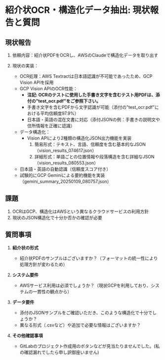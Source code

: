 # 紹介状OCR・構造化データ抽出: 現状報告と質問

## 現状報告

1. 依頼内容：紹介状PDFをOCRし、AWSのClaudeで構造化データを取り出す

2. 現状の実装：
   - OCR処理：AWS Textractは日本語認識が不可能であったため、GCP Vision APIを採用
   - GCP Vision APIのOCR性能：
     - **注記: OCRのテストに使用した手書き文字を含むテスト用PDFは、添付の"test_ocr.pdf"をご参照下さい。**
     - 手書き文字を含むPDFから文字認識が可能（添付の"test_ocr.pdf"における平均信頼度97.9%）
     - 日本語・英語の混在文書に対応（添付JSONの例：手書きの説明文や住所情報を正確に認識）
   - データ構造化：
     - Vision APIにより2種類の構造化JSON出力機能を実装
       1. 簡易形式：テキスト、言語、信頼度を含む基本的なJSON（vision_results_074617.json）
       2. 詳細形式：単語ごとの位置情報や段落構造を含む詳細なJSON（vision_results_080553.json）
   - 日本語・英語の自動認識（信頼度スコア付き）
   - 試験的にGCP Geminiによる要約機能を実装（gemini_summary_20250109_080757.json）

## 課題

1. OCRはGCP、構造化はAWSという異なるクラウドサービスの利用方針
2. 現状のJSON構造化で十分か否かの確認が必要

## 質問事項

1. **紹介状の形式**
   - 紹介状PDFのサンプルはございますか？（フォーマットの統一性により処理方針が変わるため）

2. **システム要件**
   - AWSサービス利用は必須でしょうか？（現状GCPを利用しており、システムの一貫性の観点から）

3. **データ要件**
   - 添付のJSONサンプルをご確認いただき、このような構造化で十分でしょうか？
   - 異なる形式（.csvなど）や追加で必要な情報はございますか？

4. **その他確認事項**
   - GitLabのプロジェクト作成用のボタンなどが見当たりませんでした。(私の確認漏れでしたら申し訳御座いません)
